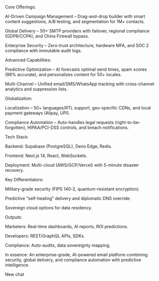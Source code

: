 Core Offerings:

AI-Driven Campaign Management – Drag-and-drop builder with smart content suggestions, A/B testing, and segmentation for 1M+ contacts.

Global Delivery – 50+ SMTP providers with failover, regional compliance (GDPR/CCPA), and China Firewall bypass.

Enterprise Security – Zero-trust architecture, hardware MFA, and SOC 2 compliance with immutable audit logs.

Advanced Capabilities:

Predictive Optimization – AI forecasts optimal send times, spam scores (98% accurate), and personalizes content for 50+ locales.

Multi-Channel – Unified email/SMS/WhatsApp tracking with cross-channel analytics and suppression lists.

Globalization:

Localization – 50+ languages/RTL support, geo-specific CDNs, and local payment gateways (Alipay, UPI).

Compliance Automation – Auto-handles legal requests (right-to-be-forgotten), HIPAA/PCI-DSS controls, and breach notifications.

Tech Stack:

Backend: Supabase (PostgreSQL), Deno Edge, Redis.

Frontend: Next.js 14, React, WebSockets.

Deployment: Multi-cloud (AWS/GCP/Vercel) with 5-minute disaster recovery.

Key Differentiators:

Military-grade security (FIPS 140-2, quantum-resistant encryption).

Predictive "self-healing" delivery and diplomatic DNS override.

Sovereign cloud options for data residency.

Outputs:

Marketers: Real-time dashboards, AI reports, ROI predictions.

Developers: REST/GraphQL APIs, SDKs.

Compliance: Auto-audits, data sovereignty mapping.

In essence: An enterprise-grade, AI-powered email platform combining security, global delivery, and compliance automation with predictive intelligence.

New chat

